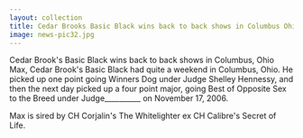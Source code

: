 ```yaml
---
layout: collection
title: Cedar Brooks Basic Black wins back to back shows in Columbus Ohio
image: news-pic32.jpg
---
```

Cedar Brook's Basic Black wins back to back shows in Columbus, Ohio
 Max, Cedar Brook's Basic Black had quite a weekend in Columbus, Ohio. He picked up one point going Winners Dog under Judge Shelley Hennessy, and then the next day picked up a four point major, going Best of Opposite Sex to the Breed under Judge__________ on November 17, 2006.
 
 Max is sired by CH Corjalin's The Whitelighter ex CH Calibre's Secret of Life.
